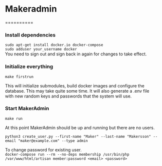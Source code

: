 # Makeradmin
==========

### Install dependencies 
`sudo apt-get install docker.io docker-compose`<br />
`sudo adduser your_username docker`<br />
You need to sign out and sign back in again for changes to take effect. 

### Initialize everything
`make firstrun`

This will initialize submodules, build docker images and configure the database. This may take quite some time.
It will also generate a .env file with new random keys and passwords that the system will use.

### Start MakerAdmin 
`make run` 

At this point MakerAdmin should be up and running but there are no users.<br />

`python3 create_user.py --first-name "Maker" --last-name "Makersson" --email "maker@example.com" --type admin`

To change password for existing user.<br />
`docker-compose run --rm --no-deps membership /usr/bin/php /var/www/html/artisan member:password <email> <password>`
